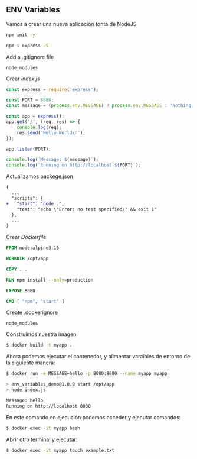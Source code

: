 ## ENV Variables

Vamos a crear una nueva aplicación tonta de NodeJS

```bash
npm init -y
```

```bash
npm i express -S
```

Add a .gitignore file

```
node_modules
```

Crear _index.js_

```js
const express = require('express');

const PORT = 8080;
const message = (process.env.MESSAGE) ? process.env.MESSAGE : 'Nothing important';

const app = express();
app.get('/', (req, res) => {
    console.log(req);
    res.send('Hello World\n');
});

app.listen(PORT);

console.log(`Message: ${message}`);
console.log(`Running on http://localhost ${PORT}`);
```

Actualizamos packege.json

```diff
{
  ...
  "scripts": {
+   "start": "node .",
    "test": "echo \"Error: no test specified\" && exit 1"
  },
  ...
}

```

Crear _Dockerfile_

```Dockerfile
FROM node:alpine3.16

WORKDIR /opt/app

COPY . .

RUN npm install --only=production

EXPOSE 8080

CMD [ "npm", "start" ]
```

Create .dockerignore

```
node_modules
```

Construimos nuestra imagen

```bash
$ docker build -t myapp .
```

Ahora podemos ejecutar el contenedor, y alimentar varaibles de entorno de la siguiente manera:

```bash
$ docker run -e MESSAGE=hello -p 8080:8080 --name myapp myapp

> env_variables_demo@1.0.0 start /opt/app
> node index.js

Message: hello
Running on http://localhost 8080
```

En este comando en ejecución podemos acceder y ejecutar comandos:


```bash
$ docker exec -it myapp bash
```

Abrir otro terminal y ejecutar: 

```bash
$ docker exec -it myapp touch example.txt
```